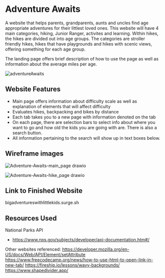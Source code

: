 # Adventure Awaits

A website that helps parents, grandparents, aunts and uncles find age appropriate adventures for their littlest loved ones. This website will have 4 main categories, hiking, Junior Ranger, activites and learning. Within hikes, the hikes are divided out into age groups. The categories are stroller friendly hikes, hikes that have playgrounds and hikes with scenic views, offering something for each age group.

The landing page offers brief description of how to use the page as well as information about the average miles per age.

![adventureAwaits](https://github.com/darcystruble/adventure-awaits/assets/142416987/81f663dc-e9e5-42dc-b6b0-0babc454b3b5)

## Website Features

- Main page offers information about difficulty scale as well as explanation of elements that will affect difficulty
- Evaluates hikes, backpacking and bikes by distance
- Each tab takes you to a new page with information denoted on the tab
- On each page, there are selection bars to select info about where you want to go and how old the kids you are going with are. There is also a search button.
- All information pertaining to the search will show up in text boxes below.

## Wireframe images

![Adventure-Awaits-main_page drawio](https://github.com/darcystruble/adventure-awaits/assets/142416987/0b7fdfbe-fe11-4edb-b062-e9d1da2bcc36)

![Adventure-Awaits-hike_page drawio](https://github.com/darcystruble/adventure-awaits/assets/142416987/1926ff98-0ba8-4484-affc-109fd58bda9a)

## Link to Finished Website

bigadventureswithlittlekids.surge.sh


## Resources Used 

National Parks API
- https://www.nps.gov/subjects/developer/api-documentation.htm#/

Other websites referenced:
https://developer.mozilla.org/en-US/docs/Web/API/Element/setAttribute
https://www.freecodecamp.org/news/how-to-use-html-to-open-link-in-new-tab/
https://fireship.io/lessons/wavy-backgrounds/
https://www.shapedivider.app/